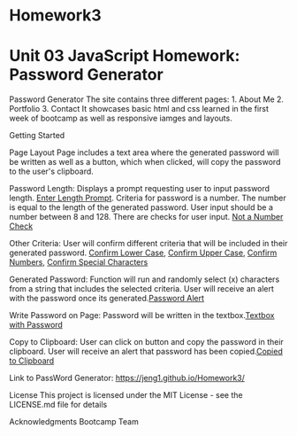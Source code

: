 # Homework3
# Unit 03 JavaScript Homework: Password Generator

Password Generator
The site contains three different pages: 1. About Me 2. Portfolio 3. Contact
It showcases basic html and css learned in the first week of bootcamp as well as responsive iamges and layouts.

Getting Started

Page Layout
Page includes a text area where the generated password will be written as well as a button, which when clicked, will copy the password to the user's clipboard.

Password Length:
Displays a prompt requesting user to input password length. [Enter Length Prompt](Images/pwLength.png). Criteria for password is a number. The number is equal to the length of the generated password. User input should be a number between 8 and 128. There are checks for user input. 
[Not a Number Check](Images/NaNExample.png)

Other Criteria:
User will confirm different criteria that will be included in their generated password.
[Confirm Lower Case](Images/lowerCase.png),
[Confirm Upper Case](Images/upperCase.png),
[Confirm Numbers](Images/numbers.png),
[Confirm Special Characters](Images/specialCharacters.png)


Generated Password:
Function will run and randomly select (x) characters from a string that includes the selected criteria.
User will receive an alert with the password once its generated.[Password Alert](Images/alertPw.png)


Write Password on Page:
Password will be written in the textbox.[Textbox with Password](Images/passwordPage.png)

Copy to Clipboard:
User can click on button and copy the password in their clipboard.
User will receive an alert that password has been copied.[Copied to Clipboard](Images/copied.png)


Link to PassWord Generator: 
https://jeng1.github.io/Homework3/



License
This project is licensed under the MIT License - see the LICENSE.md file for details

Acknowledgments
Bootcamp Team
